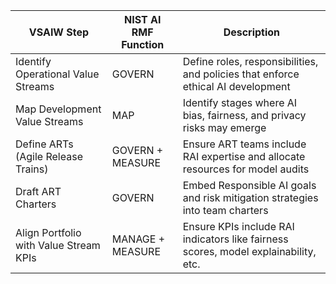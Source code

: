 | VSAIW Step | NIST AI RMF Function | Description |
|------------|----------------------|-------------|
| Identify Operational Value Streams | GOVERN | Define roles, responsibilities, and policies that enforce ethical AI development |
| Map Development Value Streams | MAP | Identify stages where AI bias, fairness, and privacy risks may emerge |
| Define ARTs (Agile Release Trains) | GOVERN + MEASURE | Ensure ART teams include RAI expertise and allocate resources for model audits |
| Draft ART Charters | GOVERN | Embed Responsible AI goals and risk mitigation strategies into team charters |
| Align Portfolio with Value Stream KPIs | MANAGE + MEASURE | Ensure KPIs include RAI indicators like fairness scores, model explainability, etc. |

